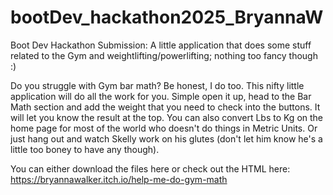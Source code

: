 # bootDev_hackathon2025_BryannaW
Boot Dev Hackathon Submission: A little application that does some stuff related to the Gym and weightlifting/powerlifting; nothing too fancy though :)

Do you struggle with Gym bar math? Be honest, I do too. This nifty little application will do all the work for you. Simple open it up, head to the Bar Math section and add the weight that you need to check into the buttons. It will let you know the result at the top. You can also convert Lbs to Kg on the home page for most of the world who doesn't do things in Metric Units. Or just hang out and watch Skelly work on his glutes (don't let him know he's a little too boney to have any though). 

You can either download the files here or check out the HTML here: https://bryannawalker.itch.io/help-me-do-gym-math


